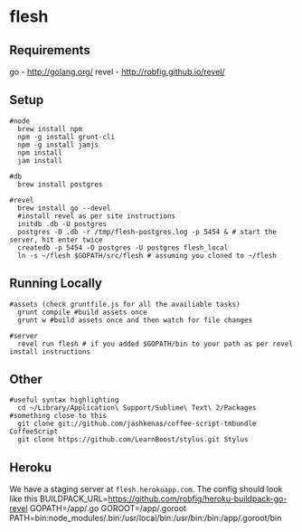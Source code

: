 # flesh

## Requirements
go - http://golang.org/
revel - http://robfig.github.io/revel/


## Setup
    #node
      brew install npm
      npm -g install grunt-cli
      npm -g install jamjs
      npm install
      jam install

    #db
      brew install postgres

    #revel
      brew install go --devel
      #install revel as per site instructions
      initdb .db -U postgres
      postgres -D .db -r /tmp/flesh-postgres.log -p 5454 & # start the server, hit enter twice
      createdb -p 5454 -O postgres -U postgres flesh_local
      ln -s ~/flesh $GOPATH/src/flesh # assuming you cloned to ~/flesh

## Running Locally
    #assets (check gruntfile.js for all the availiable tasks)
      grunt compile #build assets once
      grunt w #build assets once and then watch for file changes

    #server
      revel run flesh # if you added $GOPATH/bin to your path as per revel install instructions

## Other
    #useful syntax highlighting
      cd ~/Library/Application\ Support/Sublime\ Text\ 2/Packages #something close to this
      git clone git://github.com/jashkenas/coffee-script-tmbundle CoffeeScript
      git clone https://github.com/LearnBoost/stylus.git Stylus


## Heroku

We have a staging server at `flesh.herokuapp.com`. The config should look like this
    BUILDPACK_URL=https://github.com/robfig/heroku-buildpack-go-revel
    GOPATH=/app/.go
    GOROOT=/app/.goroot
    PATH=bin:node_modules/.bin:/usr/local/bin:/usr/bin:/bin:/app/.goroot/bin

